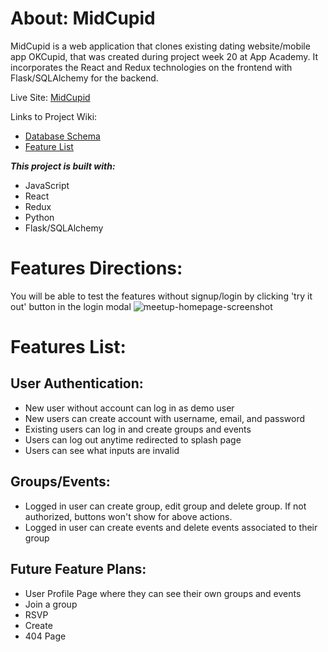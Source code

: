 # About: MidCupid

MidCupid is a web application that clones existing dating website/mobile app OKCupid, that was created during project week 20 at App Academy.
It incorporates the React and Redux technologies on the frontend with Flask/SQLAlchemy for the backend.

Live Site: [MidCupid](https://midcupid-no60.onrender.com) 

Links to Project Wiki:

- [Database Schema](https://github.com/ChrisE1911/python_project/wiki/Database-Schema)
- [Feature List](https://github.com/ChrisE1911/python_project/wiki/Feature-List)

**_This project is built with:_**

- JavaScript
- React
- Redux
- Python
- Flask/SQLAlchemy

# Features Directions:

You will be able to test the features without signup/login by clicking 'try it out' button in the login modal
![meetup-homepage-screenshot]

[meetup-homepage-screenshot]: ./assets/Screen%20Shot%202023-01-22%20at%202.04.25%20PM.png

# Features List:

## User Authentication:

- New user without account can log in as demo user
- New users can create account with username, email, and password
- Existing users can log in and create groups and events
- Users can log out anytime redirected to splash page
- Users can see what inputs are invalid

## Groups/Events:

- Logged in user can create group, edit group and delete group. If not authorized, buttons won't show for above actions.
- Logged in user can create events and delete events associated to their group

## Future Feature Plans:

- User Profile Page where they can see their own groups and events
- Join a group
- RSVP
- Create
- 404 Page

